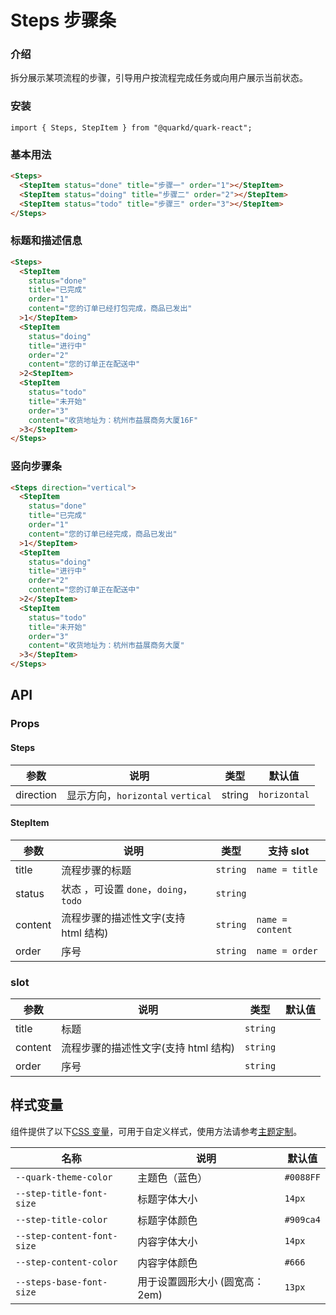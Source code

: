 # Steps 步骤条

### 介绍

拆分展示某项流程的步骤，引导用户按流程完成任务或向用户展示当前状态。

### 安装

```tsx
import { Steps, StepItem } from "@quarkd/quark-react";
```

### 基本用法

```html
<Steps>
  <StepItem status="done" title="步骤一" order="1"></StepItem>
  <StepItem status="doing" title="步骤二" order="2"></StepItem>
  <StepItem status="todo" title="步骤三" order="3"></StepItem>
</Steps>
```

### 标题和描述信息

```html
<Steps>
  <StepItem
    status="done"
    title="已完成"
    order="1"
    content="您的订单已经打包完成，商品已发出"
  >1</StepItem>
  <StepItem
    status="doing"
    title="进行中"
    order="2"
    content="您的订单正在配送中"
  >2<StepItem>
  <StepItem
    status="todo"
    title="未开始"
    order="3"
    content="收货地址为：杭州市益展商务大厦16F"
  >3</StepItem>
</Steps>
```

### 竖向步骤条

```html
<Steps direction="vertical">
  <StepItem
    status="done"
    title="已完成"
    order="1"
    content="您的订单已经完成，商品已发出"
  >1</StepItem>
  <StepItem
    status="doing"
    title="进行中"
    order="2"
    content="您的订单正在配送中"
  >2</StepItem>
  <StepItem
    status="todo"
    title="未开始"
    order="3"
    content="收货地址为：杭州市益展商务大厦"
  >3</StepItem>
</Steps>
```

## API

### Props

#### Steps

| 参数      | 说明                             | 类型   | 默认值      |
| --------- | -------------------------------- | ------ | ----------- |
| direction | 显示方向，`horizontal` `vertical` | string | `horizontal` |

#### StepItem

| 参数    | 说明                                   | 类型     | 支持 slot        |
| ------- | -------------------------------------- | -------- | ---------------- |
| title   | 流程步骤的标题                         | `string` | `name = title`   |
| status  | 状态 ，可设置 `done`，`doing`， `todo` | `string` |
| content | 流程步骤的描述性文字(支持 html 结构)   | `string` | `name = content` |
| order   | 序号                                   | `string` | `name = order`   |

### slot

| 参数    | 说明                                 | 类型     | 默认值 |
| ------- | ------------------------------------ | -------- | ------ |
| title   | 标题                                 | `string` |        |
| content | 流程步骤的描述性文字(支持 html 结构) | `string` |        |
| order   | 序号                                 | `string` |

## 样式变量

组件提供了以下[CSS 变量](https://developer.mozilla.org/zh-CN/docs/Web/CSS/Using_CSS_custom_properties)，可用于自定义样式，使用方法请参考[主题定制](#/zh-CN/guide/theme)。

| 名称                       | 说明                            | 默认值    |
| -------------------------- | ------------------------------- | --------- |
| `--quark-theme-color`      | 主题色（蓝色）                  | `#0088FF` |
| `--step-title-font-size`   | 标题字体大小                    | `14px`    |
| `--step-title-color`       | 标题字体颜色                    | `#909ca4` |
| `--step-content-font-size` | 内容字体大小                    | `14px`    |
| `--step-content-color`     | 内容字体颜色                    | `#666`    |
| `--steps-base-font-size`   | 用于设置圆形大小 (圆宽高： 2em) | `13px`    |
